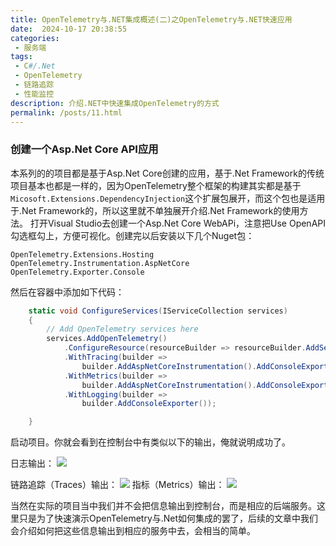 ```yaml
---
title: OpenTelemetry与.NET集成概述(二)之OpenTelemetry与.NET快速应用
date:  2024-10-17 20:38:55
categories:
 - 服务端
tags:
 - C#/.Net
 - OpenTelemetry
 - 链路追踪
 - 性能监控
description: 介绍.NET中快速集成OpenTelemetry的方式
permalink: /posts/11.html
---
```


### 创建一个Asp.Net Core API应用

本系列的的项目都是基于Asp.Net Core创建的应用，基于.Net Framework的传统项目基本也都是一样的，因为OpenTelemetry整个框架的构建其实都是基于`Micosoft.Extensions.DependencyInjection`这个扩展包展开，而这个包也是适用于.Net Framework的，所以这里就不单独展开介绍.Net Framework的使用方法。
打开Visual Studio去创建一个Asp.Net Core WebAPi，注意把Use OpenAPI勾选框勾上，方便可视化。创建完以后安装以下几个Nuget包：

```
OpenTelemetry.Extensions.Hosting
OpenTelemetry.Instrumentation.AspNetCore
OpenTelemetry.Exporter.Console
```

然后在容器中添加如下代码：

```c#
    static void ConfigureServices(IServiceCollection services)
    {
        // Add OpenTelemetry services here
        services.AddOpenTelemetry()
            .ConfigureResource(resourceBuilder => resourceBuilder.AddService("QuickStart")) // Replace with your application name
            .WithTracing(builder =>
                builder.AddAspNetCoreInstrumentation().AddConsoleExporter())// Export traces to console for demonstration purposes
            .WithMetrics(builder =>
                builder.AddAspNetCoreInstrumentation().AddConsoleExporter())
            .WithLogging(builder =>
                builder.AddConsoleExporter()); 

    }
```

启动项目。你就会看到在控制台中有类似以下的输出，俺就说明成功了。

日志输出：
![](/images/otel1.png)

链路追踪（Traces）输出：
![](/images/otel3.png)
指标（Metrics）输出：
![](/images/otel2.png)

当然在实际的项目当中我们并不会把信息输出到控制台，而是相应的后端服务。这里只是为了快速演示OpenTelemetry与.Net如何集成的罢了，后续的文章中我们会介绍如何把这些信息输出到相应的服务中去，会相当的简单。